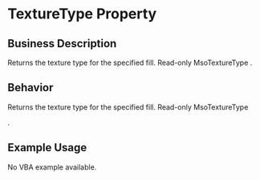 # TextureType Property

## Business Description
Returns the texture type for the specified fill. Read-only MsoTextureType .

## Behavior
Returns the texture type for the specified fill. Read-only MsoTextureType

.

## Example Usage
No VBA example available.